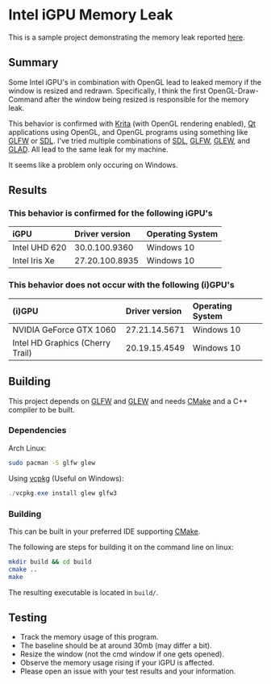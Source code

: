 # Intel iGPU Memory Leak

This is a sample project demonstrating the memory leak reported [here](https://www.reddit.com/r/intel/comments/m46fe7/some_intel_igpus_opengl_window_resizing_leads_to/).

## Summary

Some Intel iGPU's in combination with OpenGL lead to leaked memory if the window is resized and redrawn.
Specifically, I think the first OpenGL-Draw-Command after the window being resized is responsible for the memory leak.

This behavior is confirmed with [Krita](https://krita.org/) (with OpenGL rendering enabled), [Qt](https://www.qt.io/) applications using OpenGL, and OpenGL programs using something like [GLFW](https://www.glfw.org/) or [SDL](http://www.libsdl.org/).
I've tried multiple combinations of [SDL](http://www.libsdl.org/), [GLFW](https://www.glfw.org/), [GLEW](http://glew.sourceforge.net/), and [GLAD](https://github.com/Dav1dde/glad). All lead to the same leak for my machine.

It seems like a problem only occuring on Windows.

## Results

### This behavior is confirmed for the following iGPU's
| iGPU | Driver version | Operating System |
|:-----|:---------------|:-----------------|
| Intel UHD 620 | 30.0.100.9360 | Windows 10 |
| Intel Iris Xe | 27.20.100.8935 | Windows 10 |

### This behavior does not occur with the following (i)GPU's
| (i)GPU | Driver version | Operating System |
|:-----|:---------------|:-------------------|
| NVIDIA GeForce GTX 1060 | 27.21.14.5671 | Windows 10 |
| Intel HD Graphics (Cherry Trail) | 20.19.15.4549 | Windows 10 |

## Building

This project depends on [GLFW](https://www.glfw.org/) and [GLEW](http://glew.sourceforge.net/) and needs [CMake](https://cmake.org/) and a C++ compiler to be built.

### Dependencies

Arch Linux:
```bash
sudo pacman -S glfw glew
```

Using [vcpkg](https://github.com/microsoft/vcpkg) (Useful on Windows):
```powershell
./vcpkg.exe install glew glfw3
```

### Building

This can be built in your preferred IDE supporting [CMake](https://cmake.org/).

The following are steps for building it on the command line on linux:
```bash
mkdir build && cd build
cmake ..
make
```

The resulting executable is located in `build/`.

## Testing

- Track the memory usage of this program.
- The baseline should be at around 30mb (may differ a bit).
- Resize the window (not the cmd window if one gets opened).
- Observe the memory usage rising if your iGPU is affected.
- Please open an issue with your test results and your information.
